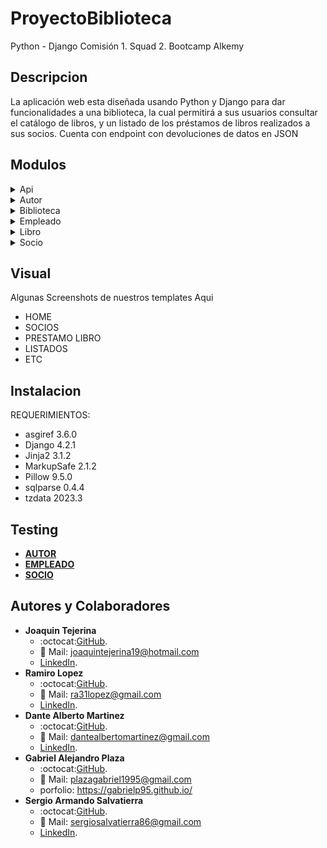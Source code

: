 # ProyectoBiblioteca

Python - Django
Comisión 1. Squad 2. Bootcamp Alkemy

## Descripcion

La aplicación web esta diseñada usando Python y Django para dar
funcionalidades a una biblioteca, la cual permitirá a sus usuarios consultar el
catálogo de libros, y un listado de los préstamos de libros realizados a sus
socios. Cuenta con endpoint con devoluciones de datos en JSON

## Modulos

<details><summary>Api</summary>

- **Descripcion**
(App encargada de los endpoints de las otras apps envio de de informacion en formato JSON)
    - **views.py** ( Funcionalidades de envio de Datos en Formato JSON )
    - **urls.py*** (Direcciones del Navegador)
</details>

<details><summary>Autor</summary>

- **Descripcion**
(App encargada de la alta, baja, modificacion, listado y redireccionado a sus correspondientes Templates de los Autores)
    - **admin.py** ( Administrador)
        - Agregado modelo al administrador utilizando list_display ( campos: nombre, apellido, nacionalidad y activo )
        - list_filter ( campos: activo y nacionalidad )
        - search_field ( campos: nombre y apellido )
    - **models.py** ( Ubicacion Principal del modelo autor )
        - nombre ( Nombre del Autor )
        - apellido ( Apellido del Autor)
        - nacionalidad ( Nacionalidad del Autor)
        - activo ( Por default se crea en True)
    - **views.py** ( Funcionalidades CRUD, activar o desactivar autor )
        - CrearAutor ( Utiliza su formulario ***forms.py*** para crear un Autor / uso Generic Views)
        - ListarAutores ( Funcion que utiliza un template para mostrar la lista / uso Generic Views )
        - EditarAutor ( Utiliza su formulario ***forms.py*** para editar un Autor / uso Generic Views )
        - activar_autor ( funcion que cambia Activo a True)
        - desactivar_autor ( funcion que cambia Activo a False)
    - **urls.py*** (Direcciones del Navegador)
        - path /nuevo/ (Uso de clase CrearAutor y el template crear.html en la ruta "templates/autores/" para la creacion de un nuevo autor)    
        - path /listar/ (Uso de clase ListarAutores y el template listar.html en la ruta "templates/autores/" para mostrar la lista de Autores creados)
        - path /modificar/<int:id>/ (Recibe la Id o Pk de un autor y hace uso de clase EditarAutor y el template editar.html en la ruta "templates/autores/" para modificarlo)
        - path /activar/<int:id>/ (Recibe la Id o Pk de un Autor y hace uso de funcion activar_autor para cambiar el campo Activo a True)
        - path /desactivar/<int:id>/ (Recibe la Id o Pk de un Autor y hace uso de funcion desactivar_autor para cambiar el campo Activo a False)
</details>

<details><summary>Biblioteca</summary>

- **Descripcion**
(App encargada de la alta, baja, modificacion, listado y redireccionado a sus correspondientes Templates de los Prestamos de Libros a sus Socios )
    - **admin.py** ( Administrador)
        - Agregado modelo al administrador utilizando list_display ( campos: fecha_prestamos, fecha_devolucion, socio, empleado y libro )
        - ordering ( fecha_devolucion )
        - search_field ( campos: socio, empleado y libro )
    - **models.py** ( Ubicacion Principal del modelo PrestamoLibro )
        - fecha_prestamos ( La fecha en la que se realizo el prestamo del libro )
        - fecha_devolucion ( Fecha en la que se devuelve el Libro)
        - socio ( La persona a la que se le presta el Libro / ForeignKey de modelo socio )
        - empleado ( La persona encargada del prestamo del libro / ForeignKey de modelo empleado)
        - libro ( Datos del libro Prestado / ForeignKey de modelo libro )
    - **views.py** ( Funcionalidades CRUD y desactivar prestamo )
        - CrearPrestamoLibro ( Utiliza su formulario ***forms.py*** para crear un Prestamo / uso Generic Views)
        - ListarPrestamoLibro ( Funcion que utiliza un template para mostrar la lista / uso Generic Views )
        - EditarPrestamoLibro ( Utiliza su formulario ***forms.py*** para editar un Prestamo / uso Generic Views )
        - desactivar_prestamo ( funcion que cambia Activo a False)
    - **urls.py*** (Direcciones del Navegador)
        - path /nuevo/ (Uso de clase CrearPrestamoLibro y el template crear.html en la ruta "templates/biblioteca/" para la creacion de un nuevo prestamo)    
        - path /listar/ (Uso de clase ListarPrestamoLibro y el template listar.html en la ruta "templates/biblioteca/" para mostrar la lista de prestamos creados)
        - path /modificar/<int:id>/ (Recibe la Id o Pk de un prestamo y hace uso de clase EditarPrestamoLibro y el template editar.html en la ruta "templates/biblioteca/" para modificarlo)
        - path /desactivar/<int:id>/ (Recibe la Id o Pk de un Prestamo y hace uso de funcion desactivar_prestamo para cambiar el campo Activo a False)
</details>

<details><summary>Empleado</summary>

- **Descripcion**
(App encargada de la alta, baja, modificacion, listado y redireccionado a sus correspondientes Templates de los Empleados que trabajan en la Biblioteca )
    - **admin.py** ( Administrador)
        - Agregado modelo al administrador utilizando list_display ( campos: apellido, nombre, numero_legajo y activo )
        - list_filter ( campos: activo )
        - search_field ( campos: nombre y apellido )
    - **models.py** ( Ubicacion Principal del modelo empleado )
        - nombre ( Nombre del Empleado )
        - apellido ( Apellido del Empleado )
        - numero_legajo ( Numero de legajo del empleado )
        - activo ( Por default se crea en True)
    - **views.py** ( Funcionalidades CRUD, activar o desactivar empleado )
        - CrearEmpleado ( Utiliza su formulario ***forms.py*** para crear un Empleado / uso Generic Views)
        - ListarEmpleados ( Funcion que utiliza un template para mostrar la lista / uso Generic Views )
        - EditarEmpleado ( Utiliza su formulario ***forms.py*** para editar un Empleado / uso Generic Views )
        - activar_empleado ( funcion que cambia Activo a True )
        - desactivar_empleado ( funcion que cambia Activo a False )
    - **urls.py*** (Direcciones del Navegador)
        - path /nuevo/ (Uso de clase CrearEmpleado y el template crear.html en la ruta "templates/empleados/" para la creacion de un nuevo empleado)    
        - path /listar/ (Uso de clase ListarEmpleados y el template listar.html en la ruta "templates/empleados/" para mostrar la lista de Empleados creados)
        - path /modificar/<int:id>/ (Recibe la Id o Pk de un Empleado y hace uso de clase EditarEmpleado y el template editar.html en la ruta "templates/empleados/" para modificarlo)
        - path /activar/<int:id>/ (Recibe la Id o Pk de un Empleado y hace uso de funcion activar_empleado para cambiar el campo Activo a True)
        - path /desactivar/<int:id>/ (Recibe la Id o Pk de un Empleado y hace uso de funcion desactivar_empleado para cambiar el campo Activo a False)
</details>

<details><summary>Libro</summary>

- **Descripcion**
(App encargada de la alta, baja, modificacion, listado y redireccionado a sus correspondientes Templates de los Libros que se encuentran en la Biblioteca )
    - **admin.py** ( Administrador)
        - Agregado modelo al administrador utilizando list_display ( campos: titulo, descripcion, isbn, autor y activo )
        - list_filter ( campos: activo )
        - search_field ( campos: titulo )
    - **models.py** ( Ubicacion Principal del modelo libro )
        - titulo ( Titulo del Libro )
        - descripcion ( Descripcion del Libro, puede tener o No )
        - isbn ( El isbn es un estandard número de 13 cifras que identifica a cada libro )
        - autor ( La persona que escribio el libro / ForeignKey de modelo autor)
        - activo ( El libro esta disponible o no. Por default se crea en True)
    - **views.py** ( Funcionalidades CRUD, activar o desactivar empleado )
        - CrearLibro ( Utiliza su formulario ***forms.py*** para crear un Libro / uso Generic Views)
        - ListarLibros ( Funcion que utiliza un template para mostrar la lista / uso Generic Views )
        - EditarLibro ( Utiliza su formulario ***forms.py*** para editar un Libro / uso Generic Views )
        - activar_libro ( funcion que cambia Activo a True )
        - desactivar_libro ( funcion que cambia Activo a False )
    - **urls.py*** (Direcciones del Navegador)
        - path /nuevo/ (Uso de clase CrearLibro y el template crear.html en la ruta "templates/libros/" para la creacion de un nuevo libro )    
        - path /listar/ (Uso de clase ListarLibros y el template listar.html en la ruta "templates/libros/" para mostrar la lista de Libros creados)
        - path /modificar/<int:id>/ (Recibe la Id o Pk de un libro y hace uso de clase EditarLibro y el template editar.html en la ruta "templates/libros/" para modificarlo)
        - path /activar/<int:id>/ (Recibe la Id o Pk de un Libro y hace uso de funcion activar_libro para cambiar el campo Activo a True)
        - path /desactivar/<int:id>/ (Recibe la Id o Pk de un Libro y hace uso de funcion desactivar_libro para cambiar el campo Activo a False)
</details>

<details><summary>Socio</summary>

- **Descripcion**
(App encargada de la alta, baja, modificacion, listado y redireccionado a sus correspondientes Templates de los Socios que quieran utilizar el servicio de retiro de los Libros que se encuentran en la Biblioteca )
    - **admin.py** ( Administrador)
        - Agregado modelo al administrador utilizando list_display ( campos: nombre, apellido, fecha_nacimiento y activo )
        - list_filter ( campos: activo )
        - search_field ( campos: nombre y apellido )
    - **models.py** ( Ubicacion Principal del modelo socio )
        - nombre ( Nombre del Socio )
        - apellido ( Apellido del Socio )
        - fecha_nacimiento ( Fecha de Nacimiento del Socio )
        - activo ( Si es un socio dado de alta o no. Por default se crea en True)
    - **views.py** ( Funcionalidades CRUD, activar o desactivar socio )
        - CrearSocio ( Utiliza su  - formulario ***forms.py*** para crear un Socio / uso Generic Views)
        - ListarSocio ( Funcion que utiliza un template para mostrar la lista / uso Generic Views )
        - EditarSocio ( Utiliza su formulario ***forms.py*** para editar un Socio / uso Generic Views )
        - activar_socio ( funcion que cambia Activo a True )
        - desactivar_socio ( funcion que cambia Activo a False )
    - **urls.py*** (Direcciones del Navegador)
        - path /nuevo/ (Uso de clase CrearSocio y el template crear.html en la ruta "templates/socios/" para la creacion de un nuevo libro )    
        - path /listar/ (Uso de clase ListarSocios y el template listar.html en la ruta "templates/socios/" para mostrar la lista de Libros creados)
        - path /modificar/<int:id>/ (Recibe la Id o Pk de un socio y hace uso de clase EditarSocio y el template editar.html en la ruta "templates/socios/" para modificarlo)
        - path /activar/<int:id>/ (Recibe la Id o Pk de un Socio y hace uso de funcion activar_libro para cambiar el campo Activo a True)
        - path /desactivar/<int:id>/ (Recibe la Id o Pk de un Socio y hace uso de funcion desactivar_libro para cambiar el campo Activo a False)
</details>        
        
## Visual       
   
 Algunas Screenshots de nuestros templates Aqui
- HOME
- SOCIOS
- PRESTAMO LIBRO
- LISTADOS
- ETC

## Instalacion

 REQUERIMIENTOS:
- asgiref 3.6.0
- Django 4.2.1
- Jinja2 3.1.2
- MarkupSafe 2.1.2
- Pillow 9.5.0
- sqlparse 0.4.4
- tzdata 2023.3

## Testing

- [**AUTOR**](src/test/autor.md)
- [**EMPLEADO**](src/test/empleado.md)
- [**SOCIO**](src/test/socio.md)

## Autores y Colaboradores

- **Joaquin Tejerina**      
    - :octocat:[GitHub](https://github.com/JoaquinT04/).
    - :e-mail: Mail: joaquintejerina19@hotmail.com
    - [LinkedIn](https://www.linkedin.com/in/joaquin-tejerina/).
- **Ramiro Lopez**                
    - :octocat:[GitHub](https://github.com/razier31/).
    - :e-mail: Mail: ra31lopez@gmail.com
    - [LinkedIn](https://www.linkedin.com/in/ramiro-lopez-17020026a/).
- **Dante Alberto Martinez**      
    - :octocat:[GitHub](https://github.com/errorcode106/).
    - :e-mail: Mail: dantealbertomartinez@gmail.com
    - [LinkedIn](https://www.linkedin.com/in/dante-alberto-martinez-82b291262).
- **Gabriel Alejandro Plaza**      
    - :octocat:[GitHub](https://github.com/GabrielP95/).
    - :e-mail: Mail: plazagabriel1995@gmail.com
    - porfolio: https://gabrielp95.github.io/  
- **Sergio Armando Salvatierra**     
    - :octocat:[GitHub](https://github.com/xalvlax/).
    - :e-mail: Mail: sergiosalvatierra86@gmail.com
    - [LinkedIn](https://www.linkedin.com/in/sergio-a-salvatierra/).